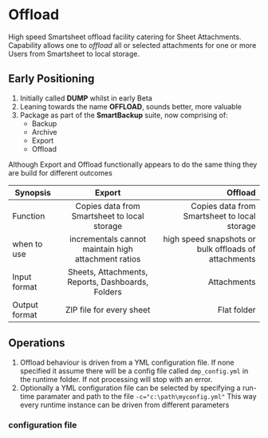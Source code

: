 # Offload
High speed Smartsheet offload facility catering for Sheet Attachments.  Capability allows one to *offload* all
or selected attachments for one or more Users from Smartsheet to local storage.

## Early Positioning

1. Initially called **DUMP** whilst in early Beta
2. Leaning towards the name **OFFLOAD**, sounds better, more valuable
3. Package as part of the **SmartBackup** suite, now comprising of:
   - Backup
   - Archive
   - Export
   - Offload 
    
Although Export and Offload functionally appears to do the same thing they are build for different outcomes

| Synopsis       | Export        | Offload  |
| ------------- |:-------------:| -----:|
| Function      | Copies data from Smartsheet to local storage | Copies data from Smartsheet to local storage | 
| when to use   | incrementals cannot maintain high attachment ratios   | high speed snapshots or bulk offloads of attachments |
| Input format  | Sheets, Attachments, Reports, Dashboards, Folders | Attachments |
| Output format | ZIP file for every sheet                          | Flat folder |


## Operations

1. Offload behaviour is driven from a YML configuration file.  If none specified it assume there will be a config file called `dmp_config.yml` in the runtime folder. 
   If not processing will stop with an error.
2. Optionally a YML configuration file can be selected by specifying a run-time paramater and path to the file `-c="c:\path\myconfig.yml"`
   This way every runtime instance can be driven from different parameters
   
### configuration file


